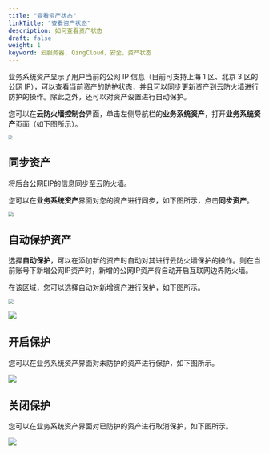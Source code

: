 ```yaml
---
title: "查看资产状态"
linkTitle: "查看资产状态"
description: 如何查看资产状态
draft: false
weight: 1
keyword: 云服务器, QingCloud，安全，资产状态
---
```


业务系统资产显示了用户当前的公网 IP 信息（目前可支持上海 1 区、北京 3 区的公网 IP），可以查看当前资产的防护状态，并且可以同步更新资产到云防火墙进行防护的操作。除此之外，还可以对资产设置进行自动保护。

您可以在**云防火墙控制台**界面，单击左侧导航栏的**业务系统资产**，打开**业务系统资产**页面（如下图所示）。

<img src="../_images/asset.png" style="zoom:50%;" />

## 同步资产

将后台公网EIP的信息同步至云防火墙。

您可以在**业务系统资产**界面对您的资产进行同步，如下图所示，点击**同步资产**。

<img src="../_images/asset_1.png" style="zoom:60%;" />

## 自动保护资产

选择**自动保护**，可以在添加新的资产时自动对其进行云防火墙保护的操作。则在当前账号下新增公网IP资产时，新增的公网IP资产将自动开启互联网边界防火墙。

在该区域，您可以选择自动对新增资产进行保护，如下图所示。

<img src="../_images/asset_protect.png" style="zoom:60%;" />

![](../_images/version.png)

## 开启保护

您可以在业务系统资产界面对未防护的资产进行保护，如下图所示。

![](../_images/start_protect.png)

## 关闭保护

您可以在业务系统资产界面对已防护的资产进行取消保护，如下图所示。

![](../_images/cancel_protect.png)
